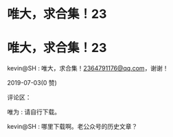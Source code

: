 # 唯大，求合集！23

# 唯大，求合集！23

kevin@SH : 唯大，求合集！2364791176@qq.com，谢谢！

2019-07-03(0 赞)

评论区：

唯为 : 请自行下载。

kevin@SH : 哪里下载啊。老公众号的历史文章？